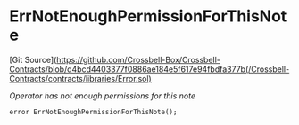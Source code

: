 # ErrNotEnoughPermissionForThisNote
[Git Source](https://github.com/Crossbell-Box/Crossbell-Contracts/blob/d4bcd4403377f0886ae184e5f617e94fbdfa377b(/Crossbell-Contracts/contracts/libraries/Error.sol)

*Operator has not enough permissions for this note*


```solidity
error ErrNotEnoughPermissionForThisNote();
```

